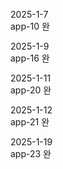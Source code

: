 2025-1-7\
app-10 완

2025-1-9\
app-16 완

2025-1-11\
app-20 완

2025-1-12\
app-21 완

2025-1-19\
app-23 완